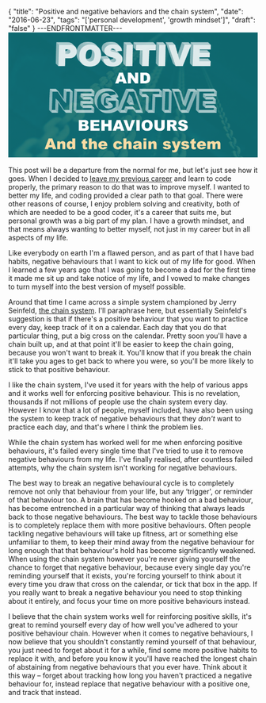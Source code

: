 {
  "title": "Positive and negative behaviors and the chain system",
  "date": "2016-06-23",
  "tags": "['personal development', 'growth mindset']",
  "draft": "false"
}
---ENDFRONTMATTER---
![Positive and negative behaviors and the chain system](media/positive-and-negative-behaviours-and-the-chain-system.png "Positive and negative behaviors and the chain system")

This post will be a departure from the normal for me, but let's just see how it goes. When I decided to <a href="hello-world.html" class="link">leave my previous career</a> and learn to code properly, the primary reason to do that was to improve myself. I wanted to better my life, and coding provided a clear path to that goal. There were other reasons of course, I enjoy problem solving and creativity, both of which are needed to be a good coder, it's a career that suits me, but personal growth was a big part of my plan. I have a growth mindset, and that means always wanting to better myself, not just in my career but in all aspects of my life. 

Like everybody on earth I'm a flawed person, and as part of that I have bad habits, negative behaviours that I want to kick out of my life for good. When I learned a few years ago that I was going to become a dad for the first time it made me sit up and take notice of my life, and I vowed to make changes to turn myself into the best version of myself possible.

Around that time I came across a simple system championed by Jerry Seinfeld, <a href="https://lifehacker.com/281626/jerry-seinfelds-productivity-secret" class="link">the chain system</a>. I'll paraphrase here, but essentially Seinfeld's suggestion is that if there's a positive behaviour that you want to practice every day, keep track of it on a calendar. Each day that you do that particular thing, put a big cross on the calendar. Pretty soon you'll have a chain built up, and at that point it'll be easier to keep the chain going, because you won't want to break it. You'll know that if you break the chain it'll take you ages to get back to where you were, so you'll be more likely to stick to that positive behaviour.

I like the chain system, I've used it for years with the help of various apps and it works well for enforcing positive behaviour. This is no revelation, thousands if not millions of people use the chain system every day. However I know that a lot of people, myself included, have also been using the system to keep track of negative behaviours that they *don't* want to practice each day, and that's where I think the problem lies.

While the chain system has worked well for me when enforcing positive behaviours, it's failed every single time that I've tried to use it to remove negative behaviours from my life. I've finally realised, after countless failed attempts, why the chain system isn't working for negative behaviours.

The best way to break an negative behavioural cycle is to completely remove not only that behaviour from your life, but any ‘trigger', or reminder of that behaviour too. A brain that has become hooked on a bad behaviour, has become entrenched in a particular way of thinking that always leads back to those negative behaviours. The best way to tackle those behaviours is to completely replace them with more positive behaviours. Often people tackling negative behaviours will take up fitness, art or something else unfamiliar to them, to keep their mind away from the negative behaviour for long enough that that behaviour's hold has become significantly weakened. When using the chain system however you're never giving yourself the chance to forget that negative behaviour, because every single day you're reminding yourself that it exists, you're forcing yourself to think about it every time you draw that cross on the calendar, or tick that box in the app. If you really want to break a negative behaviour you need to stop thinking about it entirely, and focus your time on more positive behaviours instead.

I believe that the chain system works well for reinforcing positive skills, it's great to remind yourself every day of how well you've adhered to your positive behaviour chain. However when it comes to negative behaviours, I now believe that you shouldn't constantly remind yourself of that behaviour, you just need to forget about it for a while, find some more positive habits to replace it with, and before you know it you'll have reached the longest chain of abstaining from negative behaviours that you ever have. Think about it this way – forget about tracking how long you haven't practiced a negative behaviour for, instead replace that negative behaviour with a positive one, and track that instead.